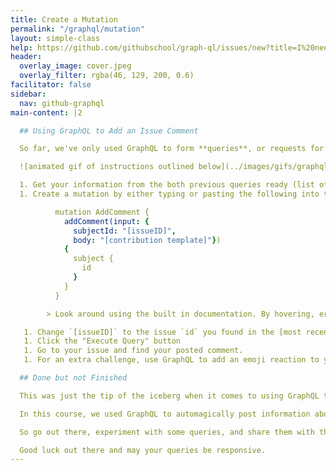 ```yaml
---
title: Create a Mutation
permalink: "/graphql/mutation"
layout: simple-class
help: https://github.com/githubschool/graph-ql/issues/new?title=I%20need%20help&body=Describe%20what%20you%20need%20help%20with%20here.&labels=Help%20Wanted
header:
  overlay_image: cover.jpeg
  overlay_filter: rgba(46, 129, 200, 0.6)
facilitator: false
sidebar:
  nav: github-graphql
main-content: |2

  ## Using GraphQL to Add an Issue Comment

  So far, we've only used GraphQL to form **queries**, or requests for information. Next, we're going to use the information we've gathered to craft a **mutation**. Simply put, using a **mutation** we can actually manipulate server-side data.

  ![animated gif of instructions outlined below](../images/gifs/graphql/mutation.gif)

  1. Get your information from the both previous queries ready (list of repositories, and your issue's `id`).
  1. Create a mutation by either typing or pasting the following into the [GraphQL explorer](https://developer.github.com/v4/explorer/).

          mutation AddComment {
            addComment(input: {
              subjectId: "[issueID]",
              body: "[contribution template]"})
            {
              subject {
                id
              }
            }
          }

        > Look around using the built in documentation. By hovering, erasing, retyping, or changing fields, what can you learn about this mutation?

   1. Change `[issueID]` to the issue `id` you found in the [most recent query](another-query), and `[contribution template]` to the [template you completed earlier](query-info) based on your most recent contributions. _You will need to delete the new lines in between the list items in the template for it to process correctly._
   1. Click the "Execute Query" button
   1. Go to your issue and find your posted comment.
   1. For an extra challenge, use GraphQL to add an emoji reaction to your comment!

  ## Done but not Finished

  This was just the tip of the iceberg when it comes to using GraphQL to supercharge your interactions with GitHub.

  In this course, we used GraphQL to automagically post information about repositories you recently worked on to an issue, but the possibilities of what your future queries can do is limited by your imagination.

  So go out there, experiment with some queries, and share them with the Training team at GitHub and other students in an issue on the course [repository](https://github.com/githubschool/graph-ql). Our favorite queries will be added to a document within the repository for all students to view!

  Good luck out there and may your queries be responsive.
---
```


